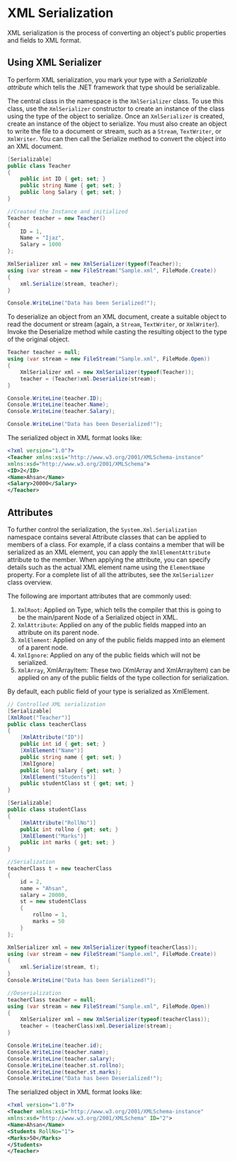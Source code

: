 # XML Serialization

XML serialization is the process of converting an object's public properties and fields to XML format.

## Using XML Serializer

To perform XML serialization, you mark your type with a *Serializable attribute* which tells the .NET framework that type should be serializable.

The central class in the namespace is the `XmlSerializer` class. To use this class, use the `XmlSerializer` constructor to create an instance of the class using the type of the object to serialize. Once an `XmlSerializer` is created, create an instance of the object to serialize. You must also create an object to write the file to a document or stream, such as a `Stream`, `TextWriter`, or `XmlWriter`. You can then call the Serialize method to convert the object into an XML document.

```csharp
[Serializable]
public class Teacher
{
    public int ID { get; set; }
    public string Name { get; set; }
    public long Salary { get; set; }
}

//Created the Instance and initialized
Teacher teacher = new Teacher()
{
    ID = 1,
    Name = "Ijaz",
    Salary = 1000
};

XmlSerializer xml = new XmlSerializer(typeof(Teacher));
using (var stream = new FileStream("Sample.xml", FileMode.Create))
{
    xml.Serialize(stream, teacher);
}

Console.WriteLine("Data has been Serialized!");
```

To deserialize an object from an XML document, create a suitable object to read the document or stream (again, a `Stream`, `TextWriter`, or `XmlWriter`). Invoke the Deserialize method while casting the resulting object to the type of the original object.

```csharp
Teacher teacher = null;
using (var stream = new FileStream("Sample.xml", FileMode.Open))
{
    XmlSerializer xml = new XmlSerializer(typeof(Teacher));
    teacher = (Teacher)xml.Deserialize(stream);
}

Console.WriteLine(teacher.ID);
Console.WriteLine(teacher.Name);
Console.WriteLine(teacher.Salary);

Console.WriteLine("Data has been Deserialized!");
```

The serialized object in XML format looks like:

```xml
<?xml version="1.0"?>
<Teacher xmlns:xsi="http://www.w3.org/2001/XMLSchema-instance"
xmlns:xsd="http://www.w3.org/2001/XMLSchema">
<ID>2</ID>
<Name>Ahsan</Name>
<Salary>20000</Salary>
</Teacher>
```

## Attributes

To further control the serialization, the `System.Xml.Serialization` namespace contains several Attribute classes that can be applied to members of a class. For example, if a class contains a member that will be serialized as an XML element, you can apply the `XmlElementAttribute` attribute to the member. When applying the attribute, you can specify details such as the actual XML element name using the `ElementName` property. For a complete list of all the attributes, see the `XmlSerializer` class overview.

The following are important attributes that are commonly used:

1. `XmlRoot`: Applied on Type, which tells the compiler that this is going to be the  main/parent Node of a Serialized object in XML.
2. `XmlAttribute`: Applied on any of the public fields mapped into an attribute on its parent node.
3. `XmlElement`: Applied on any of the public fields mapped into an element of a parent node.
4. `XmlIgnore`: Applied on any of the public fields which will not be serialized.
5. `XmlArray`, XmlArrayItem: These two (XmlArray and XmlArrayItem) can be applied on any of the public fields of the type collection for serialization.

By default, each public field of your type is serialized as XmlElement.

```csharp
// Controlled XML serialization
[Serializable]
[XmlRoot("Teacher")]
public class teacherClass
{
    [XmlAttribute("ID")]
    public int id { get; set; }
    [XmlElement("Name")]
    public string name { get; set; }
    [XmlIgnore]
    public long salary { get; set; }
    [XmlElement("Students")]
    public studentClass st { get; set; }
}

[Serializable]
public class studentClass
{
    [XmlAttribute("RollNo")]
    public int rollno { get; set; }
    [XmlElement("Marks")]
    public int marks { get; set; }
}

//Serialization
teacherClass t = new teacherClass
{
    id = 2,
    name = "Ahsan",
    salary = 20000,
    st = new studentClass
    {
        rollno = 1,
        marks = 50
    }
};

XmlSerializer xml = new XmlSerializer(typeof(teacherClass));
using (var stream = new FileStream("Sample.xml", FileMode.Create))
{
    xml.Serialize(stream, t);
}
Console.WriteLine("Data has been Serialized!");
```

```csharp
//Deserialization
teacherClass teacher = null;
using (var stream = new FileStream("Sample.xml", FileMode.Open))
{
    XmlSerializer xml = new XmlSerializer(typeof(teacherClass));
    teacher = (teacherClass)xml.Deserialize(stream);
}

Console.WriteLine(teacher.id);
Console.WriteLine(teacher.name);
Console.WriteLine(teacher.salary);
Console.WriteLine(teacher.st.rollno);
Console.WriteLine(teacher.st.marks);
Console.WriteLine("Data has been Deserialized!");
```

The serialized object in XML format looks like:

```xml
<?xml version="1.0"?>
<Teacher xmlns:xsi="http://www.w3.org/2001/XMLSchema-instance"
xmlns:xsd="http://www.w3.org/2001/XMLSchema" ID="2">
<Name>Ahsan</Name>
<Students RollNo="1">
<Marks>50</Marks>
</Students>
</Teacher>
```